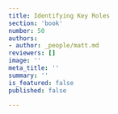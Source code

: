 ```yaml
---
title: Identifying Key Roles
section: 'book'
number: 50
authors:
- author: _people/matt.md
reviewers: []
image: ''
meta_title: ''
summary: ''
is_featured: false
published: false

---
```

